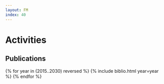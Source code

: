 ```yaml
---
layout: FM
index: 40
---
```


# Activities

## Publications

{% for year in (2015..2030) reversed %}
   {% include biblio.html year=year %}
{% endfor %}

